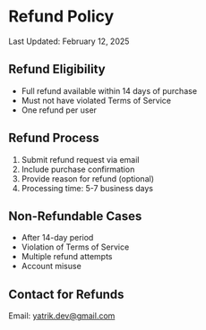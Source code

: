 # Refund Policy

Last Updated: February 12, 2025

## Refund Eligibility
- Full refund available within 14 days of purchase
- Must not have violated Terms of Service
- One refund per user

## Refund Process
1. Submit refund request via email
2. Include purchase confirmation
3. Provide reason for refund (optional)
4. Processing time: 5-7 business days

## Non-Refundable Cases
- After 14-day period
- Violation of Terms of Service
- Multiple refund attempts
- Account misuse

## Contact for Refunds
Email: yatrik.dev@gmail.com